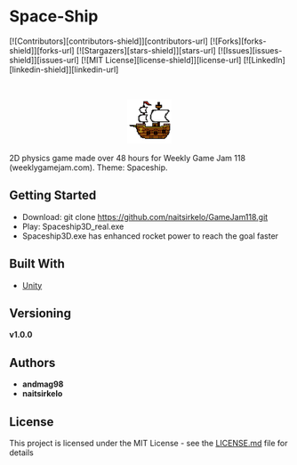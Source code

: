 # Space-Ship
<!-- PROJECT SHIELDS -->
<!--
*** I'm using markdown "reference style" links for readability.
*** Reference links are enclosed in brackets [ ] instead of parentheses ( ).
*** See the bottom of this document for the declaration of the reference variables
*** for contributors-url, forks-url, etc. This is an optional, concise syntax you may use.
*** https://www.markdownguide.org/basic-syntax/#reference-style-links
-->
[![Contributors][contributors-shield]][contributors-url]
[![Forks][forks-shield]][forks-url]
[![Stargazers][stars-shield]][stars-url]
[![Issues][issues-shield]][issues-url]
[![MIT License][license-shield]][license-url]
[![LinkedIn][linkedin-shield]][linkedin-url]



<!-- PROJECT LOGO -->
<br />
<p align="center">
  <a href="https://github.com/naitsirkelo/GameJam118">
    <img src="Spaceship3D/Assets/boat.png" alt="Logo" width="80" height="80">
  </a>
</p>

2D physics game made over 48 hours for Weekly Game Jam 118 (weeklygamejam.com).
Theme: Spaceship.

## Getting Started

- Download: git clone https://github.com/naitsirkelo/GameJam118.git
- Play: Spaceship3D_real.exe
- Spaceship3D.exe has enhanced rocket power to reach the goal faster

## Built With

* [Unity](https://store.unity.com/download-nuo)

## Versioning

**v1.0.0**

## Authors

* **andmag98**
* **naitsirkelo**

## License

This project is licensed under the MIT License - see the [LICENSE.md](LICENSE.md) file for details
